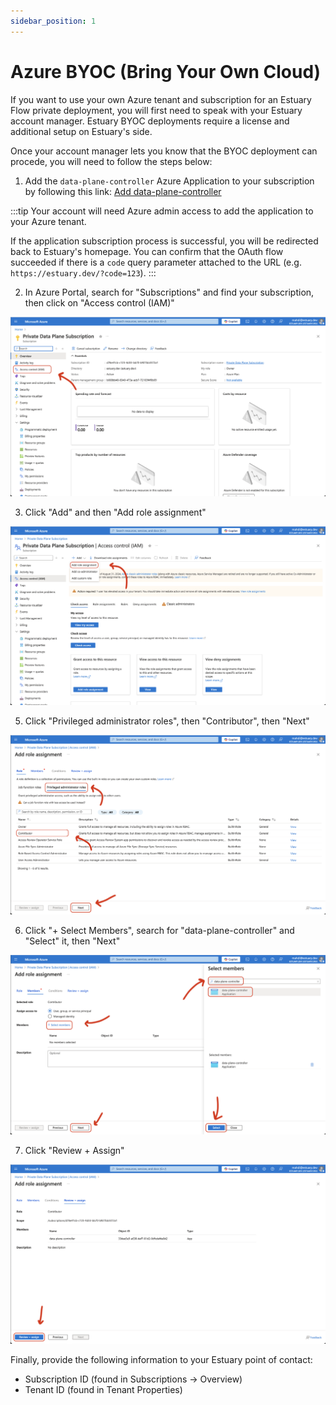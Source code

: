 ```yaml
---
sidebar_position: 1
---
```


# Azure BYOC (Bring Your Own Cloud)

If you want to use your own Azure tenant and subscription for an Estuary Flow private deployment, you will first need to speak with your Estuary account manager. Estuary BYOC deployments require a license and additional setup on Estuary's side.

Once your account manager lets you know that the BYOC deployment can procede, you will need to follow the steps below:

1. Add the `data-plane-controller` Azure Application to your subscription by following this link: [Add data-plane-controller](https://login.microsoftonline.com/common/oauth2/authorize?client_id=76f09062-041b-476e-9c79-1cf8d26fe213&response_type=code&redirect_uri=https%3A%2F%2Festuary.dev%2F)

:::tip
Your account will need Azure admin access to add the application to your Azure tenant.

If the application subscription process is successful, you will be redirected back to Estuary's homepage. You can confirm that the OAuth flow succeeded if there is a `code` query parameter attached to the URL (e.g. `https://estuary.dev/?code=123`).
:::

2. In Azure Portal, search for "Subscriptions" and find your subscription, then click on "Access control (IAM)"

![Subscriptions -> Access control IAM](./azure/step-1.png)

3. Click "Add" and then "Add role assignment"

![Add role assignment](./azure/step-2.png)

5. Click "Privileged administrator roles", then "Contributor", then "Next"

![Privileged administrator roles](./azure/step-3.png)

6. Click "+ Select Members", search for "data-plane-controller" and "Select" it, then "Next"

![Select Members](./azure/step-4.png)

7. Click "Review + Assign"

![Review + Assign](./azure/step-5.png)


Finally, provide the following information to your Estuary point of contact:

 - Subscription ID (found in Subscriptions -> Overview)
 - Tenant ID (found in Tenant Properties)
